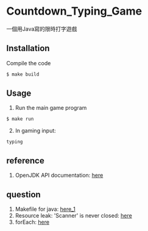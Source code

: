 # Countdown_Typing_Game

一個用Java寫的限時打字遊戲

## Installation

Compile the code
```bash
$ make build
```
## Usage

1. Run the main game program
```bash
$ make run
```

2. In gaming input:
```
typing
```

## reference

1. OpenJDK API documentation: [here](https://devdocs.io/openjdk~8/)

## question

1. Makefile for java: [here_1](https://www.cnblogs.com/jiqingwu/archive/2012/06/13/java_makefile.html)
2. Resource leak: 'Scanner' is never closed: [here](https://stackoverflow.com/questions/12519335/resource-leak-in-is-never-closed)
3. forEach: [here](https://stackoverflow.com/questions/9813310/print-an-arraylist-with-a-for-each-loop)
